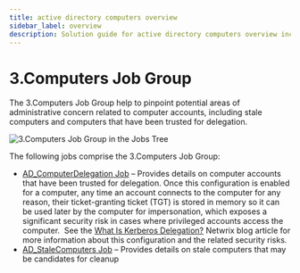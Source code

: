 ```yaml
---
title: active directory computers overview
sidebar_label: overview
description: Solution guide for active directory computers overview including implementation steps, configuration, and best practices.
---
```


# 3.Computers Job Group

The 3.Computers Job Group help to pinpoint potential areas of administrative concern related to
computer accounts, including stale computers and computers that have been trusted for delegation.

![3.Computers Job Group in the Jobs Tree](/img/product_docs/accessanalyzer/admin/hostmanagement/jobstree.webp)

The following jobs comprise the 3.Computers Job Group:

- [AD_ComputerDelegation Job](/docs/accessanalyzer/12.0/solutions/active-directory/computers/ad-computer-delegation.md) – Provides details on computer accounts that
  have been trusted for delegation. Once this configuration is enabled for a computer, any time an
  account connects to the computer for any reason, their ticket-granting ticket (TGT) is stored in
  memory so it can be used later by the computer for impersonation, which exposes a significant
  security risk in cases where privileged accounts access the computer.  See the
  [What Is Kerberos Delegation?](https://blog.netwrix.com/2021/11/30/what-is-kerberos-delegation-an-overview-of-kerberos-delegation/) Netwrix
  blog article for more information about this configuration and the related security risks.
- [AD_StaleComputers Job](/docs/accessanalyzer/12.0/solutions/active-directory/computers/ad-stale-computers.md) – Provides details on stale computers that may be
  candidates for cleanup
